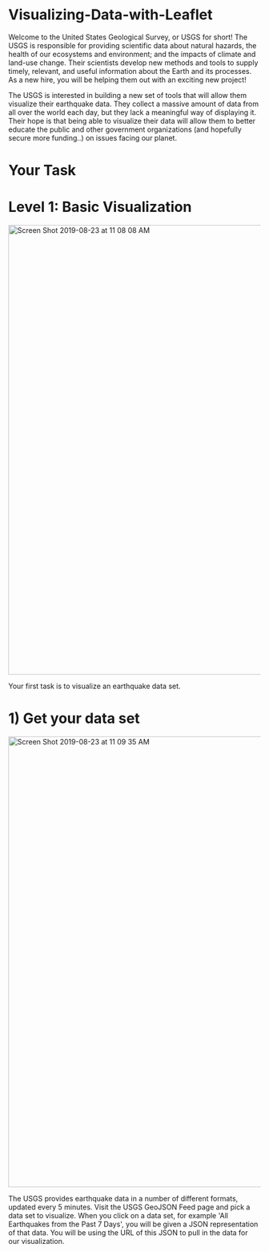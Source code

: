 # Visualizing-Data-with-Leaflet

Welcome to the United States Geological Survey, or USGS for short! The USGS is responsible for providing scientific data about natural hazards, the health of our ecosystems and environment; and the impacts of climate and land-use change. Their scientists develop new methods and tools to supply timely, relevant, and useful information about the Earth and its processes. As a new hire, you will be helping them out with an exciting new project!

The USGS is interested in building a new set of tools that will allow them visualize their earthquake data. They collect a massive amount of data from all over the world each day, but they lack a meaningful way of displaying it. Their hope is that being able to visualize their data will allow them to better educate the public and other government organizations (and hopefully secure more funding..) on issues facing our planet.

# Your Task

# Level 1: Basic Visualization
<img width="896" alt="Screen Shot 2019-08-23 at 11 08 08 AM" src="https://user-images.githubusercontent.com/49076702/63613766-5696cb00-c596-11e9-948e-90fb9f825c41.png">

Your first task is to visualize an earthquake data set.

# 1) Get your data set
<img width="898" alt="Screen Shot 2019-08-23 at 11 09 35 AM" src="https://user-images.githubusercontent.com/49076702/63613888-9198fe80-c596-11e9-8637-2ad530fa68e7.png">

The USGS provides earthquake data in a number of different formats, updated every 5 minutes. Visit the USGS GeoJSON Feed page and pick a data set to visualize. When you click on a data set, for example 'All Earthquakes from the Past 7 Days', you will be given a JSON representation of that data. You will be using the URL of this JSON to pull in the data for our visualization.
